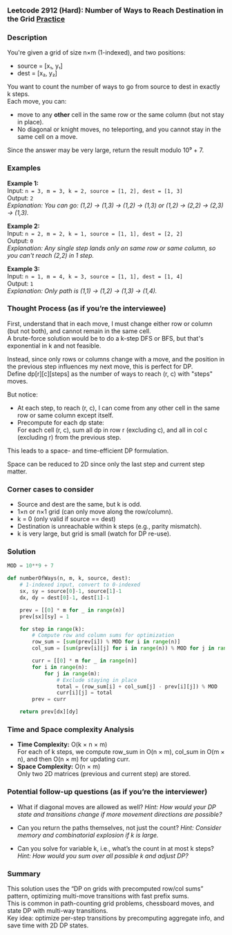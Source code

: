 ### Leetcode 2912 (Hard): Number of Ways to Reach Destination in the Grid [Practice](https://leetcode.com/problems/number-of-ways-to-reach-destination-in-the-grid)

### Description  
You're given a grid of size n×m (1-indexed), and two positions:
- source = [x₁, y₁]
- dest = [x₂, y₂]

You want to count the number of ways to go from source to dest in exactly k steps.  
Each move, you can:
- move to any **other** cell in the same row or the same column (but not stay in place).
- No diagonal or knight moves, no teleporting, and you cannot stay in the same cell on a move.

Since the answer may be very large, return the result modulo 10⁹ + 7.

### Examples  

**Example 1:**  
Input: `n = 3, m = 3, k = 2, source = [1, 2], dest = [1, 3]`  
Output: `2`  
*Explanation: You can go: (1,2) → (1,3) → (1,2) → (1,3) or (1,2) → (2,2) → (2,3) → (1,3).*

**Example 2:**  
Input: `n = 2, m = 2, k = 1, source = [1, 1], dest = [2, 2]`  
Output: `0`  
*Explanation: Any single step lands only on same row or same column, so you can't reach (2,2) in 1 step.*

**Example 3:**  
Input: `n = 1, m = 4, k = 3, source = [1, 1], dest = [1, 4]`  
Output: `1`  
*Explanation: Only path is (1,1) → (1,2) → (1,3) → (1,4).*

### Thought Process (as if you’re the interviewee)  
First, understand that in each move, I must change either row or column (but not both), and cannot remain in the same cell.  
A brute-force solution would be to do a k-step DFS or BFS, but that's exponential in k and not feasible.

Instead, since only rows or columns change with a move, and the position in the previous step influences my next move, this is perfect for DP.  
Define dp[r][c][steps] as the number of ways to reach (r, c) with "steps" moves.

But notice:
- At each step, to reach (r, c), I can come from any other cell in the same row or same column except itself.
- Precompute for each dp state:  
  For each cell (r, c), sum all dp in row r (excluding c), and all in col c (excluding r) from the previous step.

This leads to a space- and time-efficient DP formulation.

Space can be reduced to 2D since only the last step and current step matter.

### Corner cases to consider  
- Source and dest are the same, but k is odd.
- 1×n or n×1 grid (can only move along the row/column).
- k = 0 (only valid if source == dest)
- Destination is unreachable within k steps (e.g., parity mismatch).
- k is very large, but grid is small (watch for DP re-use).

### Solution

```python
MOD = 10**9 + 7

def numberOfWays(n, m, k, source, dest):
    # 1-indexed input, convert to 0-indexed
    sx, sy = source[0]-1, source[1]-1
    dx, dy = dest[0]-1, dest[1]-1

    prev = [[0] * m for _ in range(n)]
    prev[sx][sy] = 1

    for step in range(k):
        # Compute row and column sums for optimization
        row_sum = [sum(prev[i]) % MOD for i in range(n)]
        col_sum = [sum(prev[i][j] for i in range(n)) % MOD for j in range(m)]

        curr = [[0] * m for _ in range(n)]
        for i in range(n):
            for j in range(m):
                # Exclude staying in place
                total = (row_sum[i] + col_sum[j] - prev[i][j]) % MOD
                curr[i][j] = total
        prev = curr

    return prev[dx][dy]
```

### Time and Space complexity Analysis  

- **Time Complexity:** O(k × n × m)  
  For each of k steps, we compute row_sum in O(n × m), col_sum in O(m × n), and then O(n × m) for updating curr.
- **Space Complexity:** O(n × m)  
  Only two 2D matrices (previous and current step) are stored.

### Potential follow-up questions (as if you’re the interviewer)  

- What if diagonal moves are allowed as well?
  *Hint: How would your DP state and transitions change if more movement directions are possible?*

- Can you return the paths themselves, not just the count?
  *Hint: Consider memory and combinatorial explosion if k is large.*

- Can you solve for variable k, i.e., what’s the count in at most k steps?
  *Hint: How would you sum over all possible k and adjust DP?*

### Summary
This solution uses the “DP on grids with precomputed row/col sums” pattern, optimizing multi-move transitions with fast prefix sums.  
This is common in path-counting grid problems, chessboard moves, and state DP with multi-way transitions.  
Key idea: optimize per-step transitions by precomputing aggregate info, and save time with 2D DP states.